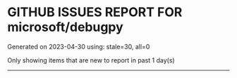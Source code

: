 
# GITHUB ISSUES REPORT FOR microsoft/debugpy


Generated on 2023-04-30 using: stale=30, all=0


Only showing items that are new to report in past 1 day(s)


---
